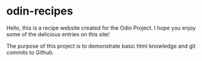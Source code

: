 # odin-recipes

Hello, this is a recipe website created for the Odin Project. I hope you enjoy some of the delicious entries on this site!

The purpose of this project is to demonstrate basic html knowledge and git commits to Github.